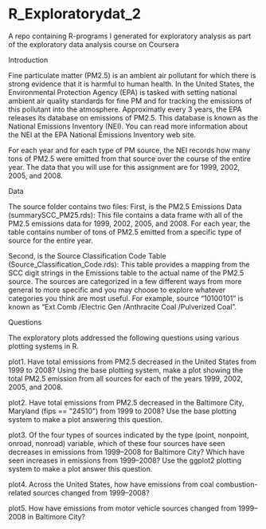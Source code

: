 # R_Exploratorydat_2
A repo containing R-programs I generated for exploratory analysis as part of the exploratory data analysis
course on Coursera

Introduction

Fine particulate matter (PM2.5) is an ambient air pollutant for which there is strong evidence that it is 
harmful to human health. In the United States, the Environmental Protection Agency (EPA) is tasked with setting 
national ambient air quality standards for fine PM and for tracking the emissions of this pollutant into the atmosphere. 
Approximatly every 3 years, the EPA releases its database on emissions of PM2.5. This database is known as the National 
Emissions Inventory (NEI). You can read more information about the NEI at the EPA National Emissions Inventory web site.

For each year and for each type of PM source, the NEI records how many tons of PM2.5 were emitted from that source over 
the course of the entire year. The data that you will use for this assignment are for 1999, 2002, 2005, and 2008.

Data

The source folder contains two files:
First, is the PM2.5 Emissions Data (summarySCC_PM25.rds): This file contains a data frame with all of the PM2.5 emissions data 
for 1999, 2002, 2005, and 2008. For each year, the table contains number of tons of PM2.5 emitted from a specific type
of source for the entire year.

Second, is the Source Classification Code Table (Source_Classification_Code.rds): This table provides a mapping from the
SCC digit strings in the Emissions table to the actual name of the PM2.5 source. The sources are categorized in a few 
different ways from more general to more specific and you may choose to explore whatever categories you think are most 
useful. For example, source “10100101” is known as “Ext Comb /Electric Gen /Anthracite Coal /Pulverized Coal”.

Questions

The exploratory plots addressed the following questions using various plotting systems in R. 
 
plot1. Have total emissions from PM2.5 decreased in the United States from 1999 to 2008? Using the base plotting system, make a plot showing the total PM2.5 emission from all sources for each of the years 1999, 2002, 2005, and 2008.

plot2. Have total emissions from PM2.5 decreased in the Baltimore City, Maryland (fips == "24510") from 1999 to 2008? Use the base plotting system to make a plot answering this question.

plot3. Of the four types of sources indicated by the type (point, nonpoint, onroad, nonroad) variable, which of these four sources have seen decreases in emissions from 1999–2008 for Baltimore City? Which have seen increases in emissions from 1999–2008? Use the ggplot2 plotting system to make a plot answer this question.

plot4. Across the United States, how have emissions from coal combustion-related sources changed from 1999–2008?

plot5. How have emissions from motor vehicle sources changed from 1999–2008 in Baltimore City?
